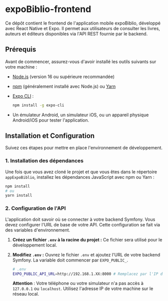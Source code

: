 # expoBiblio-frontend

Ce dépôt contient le frontend de l'application mobile expoBiblio, développé avec React Native et Expo. Il permet aux utilisateurs de consulter les livres, auteurs et éditeurs disponibles via l'API REST fournie par le backend.

## Prérequis

Avant de commencer, assurez-vous d'avoir installé les outils suivants sur votre machine :

- [Node.js](https://nodejs.org/en/) (version 16 ou supérieure recommandée)
- [npm](https://www.npmjs.com/) (généralement installé avec Node.js) ou [Yarn](https://yarnpkg.com/)
- [Expo CLI](https://docs.expo.dev/workflow/expo-cli/) :

  ```bash
  npm install -g expo-cli
  ```

- Un émulateur Android, un simulateur iOS, ou un appareil physique Android/iOS pour tester l'application.

## Installation et Configuration

Suivez ces étapes pour mettre en place l'environnement de développement.

### 1. Installation des dépendances

Une fois que vous avez cloné le projet et que vous êtes dans le répertoire `appExpoBiblio`, installez les dépendances JavaScript avec npm ou Yarn :

```bash
npm install
# ou
yarn install
```

### 2. Configuration de l'API

L'application doit savoir où se connecter à votre backend Symfony. Vous devez configurer l'URL de base de votre API.
Cette configuration se fait via des variables d'environnement.

1. **Créez un fichier `.env` à la racine du projet :**
   Ce fichier sera utilisé pour le développement local.

2. **Modifiez `.env` :**
   Ouvrez le fichier `.env` et ajoutez l'URL de votre backend Symfony. La variable doit commencer par `EXPO_PUBLIC_`.

   ```bash
   # .env
   EXPO_PUBLIC_API_URL=http://192.168.1.XX:8000 # Remplacez par l'IP de votre machine
   ```

   **Attention** : Votre téléphone ou votre simulateur n'a pas accès à `127.0.0.1` ou `localhost`. Utilisez l'adresse IP de votre machine sur le réseau local.
